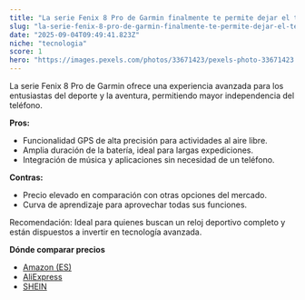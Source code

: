 ```yaml
---
title: "La serie Fenix 8 Pro de Garmin finalmente te permite dejar el teléfono en casa, más o menos."
slug: "la-serie-fenix-8-pro-de-garmin-finalmente-te-permite-dejar-el-telefono-en-casa-m"
date: "2025-09-04T09:49:41.823Z"
niche: "tecnologia"
score: 1
hero: "https://images.pexels.com/photos/33671423/pexels-photo-33671423.jpeg?auto=compress&cs=tinysrgb&fit=crop&h=627&w=1200&auto=compress&cs=tinysrgb&w=1024&h=576&fit=crop"
---
```


La serie Fenix 8 Pro de Garmin ofrece una experiencia avanzada para los entusiastas del deporte y la aventura, permitiendo mayor independencia del teléfono.

**Pros:**
- Funcionalidad GPS de alta precisión para actividades al aire libre.
- Amplia duración de la batería, ideal para largas expediciones.
- Integración de música y aplicaciones sin necesidad de un teléfono.

**Contras:**
- Precio elevado en comparación con otras opciones del mercado.
- Curva de aprendizaje para aprovechar todas sus funciones.

Recomendación: Ideal para quienes buscan un reloj deportivo completo y están dispuestos a invertir en tecnología avanzada.

**Dónde comparar precios**
- [Amazon (ES)](https://www.amazon.es/s?k=Fenix+8+Pro&language=es_ES&tag=teknovashop25-21)
- [AliExpress](https://es.aliexpress.com/wholesale?SearchText=Fenix+8+Pro)
- [SHEIN](https://es.shein.com/pdsearch?keyword=Fenix+8+Pro)
